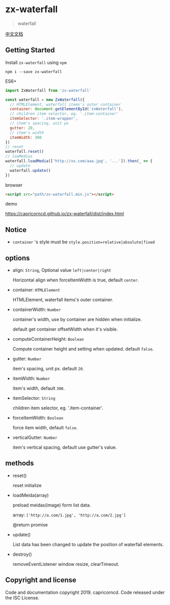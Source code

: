 # zx-waterfall

> waterfall

[中文文档](./docs/cn.md)

## Getting Started

Install `zx-waterfall` using `npm`

```
npm i --save zx-waterfall
```

ES6+

```javascript
import ZxWaterfall from 'zx-waterfall'

const waterfall = new ZxWaterfall({
  // HTMLElement, waterfall items's outer container
  container: document.getElementById('zxWaterfall'),
  // children item selector, eg. '.item-container'
  itemSelector: '.item-wrapper',
  // item's spacing, unit px
  gutter: 20,
  // item's width
  itemWidth: 300
})
// reset
waterfall.reset()
// loaMedias
waterfall.loadMedia(['http://xx.com/aaa.jpg', '...']).then(_ => {
  // update
  waterfall.update()
})
```

browser

```html
<script src="path/zx-waterfall.min.js"></script>
```

demo

https://capricorncd.github.io/zx-waterfall/dist/index.html

## Notice

* `container` 's style must be `style.position=relative|absolute|fixed`

## options

* align: `String`, Optional value `left|center|right`

  Horizontal align when forceItemWidth is true, default `center`.


* container: `HTMLElement`

  HTMLElement, waterfall items's outer container.


* containerWidth: `Number`

  container's width, use by container are hidden when initialize.

  default get container offsetWidth when it's visible.


* computeContainerHeight: `Boolean`

  Compute container height and setting when updated. default `false`.


* gutter: `Number`

  item's spacing, unit px. default `20`.


* itemWidth: `Number`

  item's width, default `300`.


* itemSelector: `String`

  children item selector, eg. '.item-container'.


* forceItemWidth: `Boolean`

  force item width, default `false`.


* verticalGutter: `Number`

  item's vertical spacing, default use gutter's value.

## methods

* reset()

  reset initialize

* loadMeida(array)

  preload meidas(image) form list data.

  array: `['http://a.com/1.jpg', 'http://a.com/2.jpg']`

  @return promise

* update()

  List data has been changed to update the position of waterfall elements.

* destroy()

  removeEventListener window resize, clearTimeout.

## Copyright and license

Code and documentation copyright 2019. capricorncd. Code released under the ISC License.
